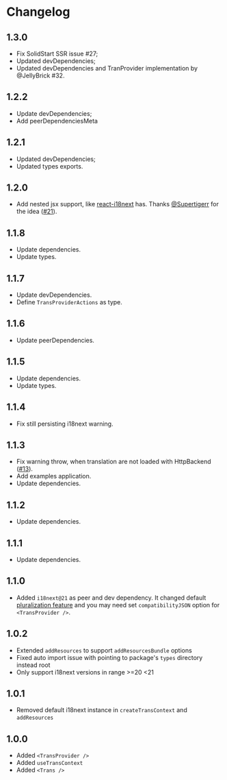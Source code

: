 # Changelog

## 1.3.0

- Fix SolidStart SSR issue #27;
- Updated devDependencies;
- Updated devDependencies and TranProvider implementation by @JellyBrick #32.

## 1.2.2

- Update devDependencies;
- Add peerDependenciesMeta

## 1.2.1

- Updated devDependencies;
- Updated types exports.

## 1.2.0

- Add nested jsx support, like [react-i18next](https://react.i18next.com/latest/trans-component) has. Thanks [@Supertigerr](https://github.com/Supertigerr) for the idea ([#21](https://github.com/mbarzda/solid-i18next/pull/21)).

## 1.1.8

- Update dependencies.
- Update types.

## 1.1.7

- Update devDependencies.
- Define `TransProviderActions` as type.

## 1.1.6

- Update peerDependencies.

## 1.1.5

- Update dependencies.
- Update types.

## 1.1.4

- Fix still persisting i18next warning.

## 1.1.3

- Fix warning throw, when translation are not loaded with HttpBackend ([#13](https://github.com/mbarzda/solid-i18next/pull/13)).
- Add examples application.
- Update dependencies.

## 1.1.2

- Update dependencies.

## 1.1.1

- Update dependencies.

## 1.1.0

- Added `i18next@21` as peer and dev dependency. It changed default [pluralization feature](https://www.i18next.com/misc/migration-guide#json-format-v4-pluralization)
  and you may need set `compatibilityJSON` option for `<TransProvider />`.

## 1.0.2

- Extended `addResources` to support `addResourcesBundle` options
- Fixed auto import issue with pointing to package's `types` directory instead root
- Only support i18next versions in range >=20 <21

## 1.0.1

- Removed default i18next instance in `createTransContext` and `addResources`

## 1.0.0

- Added `<TransProvider />`
- Added `useTransContext`
- Added `<Trans />`
